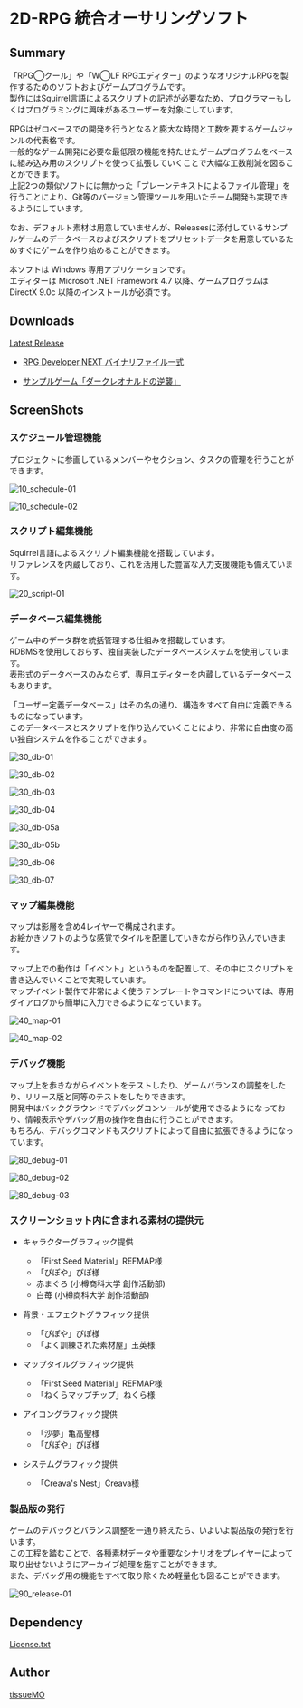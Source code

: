 # 2D-RPG 統合オーサリングソフト

## Summary

「RPG◯クール」や「W◯LF RPGエディター」のようなオリジナルRPGを製作するためのソフトおよびゲームプログラムです。  
製作にはSquirrel言語によるスクリプトの記述が必要なため、プログラマーもしくはプログラミングに興味があるユーザーを対象にしています。  

RPGはゼロベースでの開発を行うとなると膨大な時間と工数を要するゲームジャンルの代表格です。  
一般的なゲーム開発に必要な最低限の機能を持たせたゲームプログラムをベースに組み込み用のスクリプトを使って拡張していくことで大幅な工数削減を図ることができます。  
上記2つの類似ソフトには無かった「プレーンテキストによるファイル管理」を行うことにより、Git等のバージョン管理ツールを用いたチーム開発も実現できるようにしています。  

なお、デフォルト素材は用意していませんが、Releasesに添付しているサンプルゲームのデータベースおよびスクリプトをプリセットデータを用意しているためすぐにゲームを作り始めることができます。

本ソフトは Windows 専用アプリケーションです。  
エディターは Microsoft .NET Framework 4.7 以降、ゲームプログラムは DirectX 9.0c 以降のインストールが必須です。  


## Downloads

[Latest Release](https://github.com/tissueMO/rpgdev-next/releases/latest)

- [RPG Developer NEXT バイナリファイル一式](https://github.com/tissueMO/rpgdev-next/releases/latest/download/RPGDeveloperNEXT.zip)

- [サンプルゲーム「ダークレオナルドの逆襲」](https://github.com/tissueMO/rpgdev-next/releases/latest/download/SampleGame.zip)


## ScreenShots

### スケジュール管理機能

プロジェクトに参画しているメンバーやセクション、タスクの管理を行うことができます。  

![10_schedule-01](https://user-images.githubusercontent.com/20965271/81160577-33e20080-8fc5-11ea-8d77-ac244fb47b96.png)

![10_schedule-02](https://user-images.githubusercontent.com/20965271/81160579-35132d80-8fc5-11ea-9902-88befd5a1f06.png)


### スクリプト編集機能

Squirrel言語によるスクリプト編集機能を搭載しています。  
リファレンスを内蔵しており、これを活用した豊富な入力支援機能も備えています。

![20_script-01](https://user-images.githubusercontent.com/20965271/81160582-36445a80-8fc5-11ea-8cd7-fbfce212fc6f.png)


### データベース編集機能

ゲーム中のデータ群を統括管理する仕組みを搭載しています。  
RDBMSを使用しておらず、独自実装したデータベースシステムを使用しています。  
表形式のデータベースのみならず、専用エディターを内蔵しているデータベースもあります。  

「ユーザー定義データベース」はその名の通り、構造をすべて自由に定義できるものになっています。  
このデータベースとスクリプトを作り込んでいくことにより、非常に自由度の高い独自システムを作ることができます。  

![30_db-01](https://user-images.githubusercontent.com/20965271/81160587-380e1e00-8fc5-11ea-834e-b9b5024b57f0.png)

![30_db-02](https://user-images.githubusercontent.com/20965271/81160592-38a6b480-8fc5-11ea-9449-f41d6b5a04f1.png)

![30_db-03](https://user-images.githubusercontent.com/20965271/81160595-39d7e180-8fc5-11ea-81b3-b062cf44e5fe.png)

![30_db-04](https://user-images.githubusercontent.com/20965271/81160597-3a707800-8fc5-11ea-8920-4dc320c61d2a.png)

![30_db-05a](https://user-images.githubusercontent.com/20965271/81160602-3c3a3b80-8fc5-11ea-92a9-0a65f45eb454.png)

![30_db-05b](https://user-images.githubusercontent.com/20965271/81160606-3e9c9580-8fc5-11ea-9f84-42dc83b7391a.gif)

![30_db-06](https://user-images.githubusercontent.com/20965271/81160613-40665900-8fc5-11ea-87cd-4363bcdbca34.png)

![30_db-07](https://user-images.githubusercontent.com/20965271/81160616-40feef80-8fc5-11ea-8888-129ead790bf7.png)


### マップ編集機能

マップは影層を含め4レイヤーで構成されます。  
お絵かきソフトのような感覚でタイルを配置していきながら作り込んでいきます。  

マップ上での動作は「イベント」というものを配置して、その中にスクリプトを書き込んでいくことで実現しています。  
マップイベント製作で非常によく使うテンプレートやコマンドについては、専用ダイアログから簡単に入力できるようになっています。  

![40_map-01](https://user-images.githubusercontent.com/20965271/81160621-42301c80-8fc5-11ea-8553-497583f9faeb.jpg)

![40_map-02](https://user-images.githubusercontent.com/20965271/81160624-452b0d00-8fc5-11ea-9d7b-5262c10ce95e.png)


### デバッグ機能

マップ上を歩きながらイベントをテストしたり、ゲームバランスの調整をしたり、リリース版と同等のテストをしたりできます。  
開発中はバックグラウンドでデバッグコンソールが使用できるようになっており、情報表示やデバッグ用の操作を自由に行うことができます。  
もちろん、デバッグコマンドもスクリプトによって自由に拡張できるようになっています。  

![80_debug-01](https://user-images.githubusercontent.com/20965271/81160627-465c3a00-8fc5-11ea-8ac6-44e83f02b557.png)

![80_debug-02](https://user-images.githubusercontent.com/20965271/81160632-46f4d080-8fc5-11ea-8e97-a8813b28e8c1.png)

![80_debug-03](https://user-images.githubusercontent.com/20965271/81160636-478d6700-8fc5-11ea-9ca8-8d98abecdb8d.jpg)


### スクリーンショット内に含まれる素材の提供元

- キャラクターグラフィック提供
  - 「First Seed Material」REFMAP様
  - 「ぴぽや」ぴぽ様
  - 赤まぐろ (小樽商科大学 創作活動部)
  - 白苺 (小樽商科大学 創作活動部)

- 背景・エフェクトグラフィック提供
  - 「ぴぽや」ぴぽ様
  - 「よく訓練された素材屋」玉英様

- マップタイルグラフィック提供
  - 「First Seed Material」REFMAP様
  - 「ねくらマップチップ」ねくら様

- アイコングラフィック提供
  - 「沙夢」亀高聖様
  - 「ぴぽや」ぴぽ様

- システムグラフィック提供
  - 「Creava's Nest」Creava様


### 製品版の発行

ゲームのデバッグとバランス調整を一通り終えたら、いよいよ製品版の発行を行います。  
この工程を踏むことで、各種素材データや重要なシナリオをプレイヤーによって取り出せないようにアーカイブ処理を施すことができます。  
また、デバッグ用の機能をすべて取り除くため軽量化も図ることができます。

![90_release-01](https://user-images.githubusercontent.com/20965271/81160640-48be9400-8fc5-11ea-9be7-a5dc65867c6d.png)


## Dependency

[License.txt](Editor/PlainText/License.txt)


## Author

[tissueMO](https://github.com/tissueMO)
